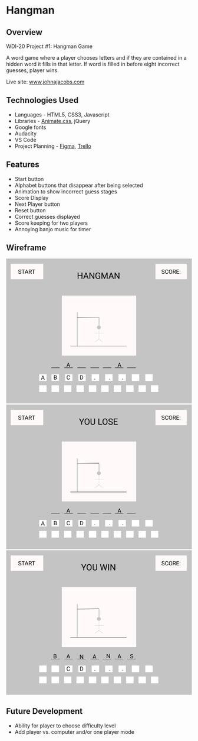 # Hangman
## Overview
WDI-20 Project #1: Hangman Game

A word game where a player chooses letters and if they are contained in a hidden word it fills in that letter. If word is filled in before eight incorrect guesses, player wins. 

Live site: www.johnajacobs.com

## Technologies Used
  * Languages - HTML5, CSS3, Javascript
  * Libraries - [Animate.css](https://daneden.github.io/animate.css/), jQuery
  * Google fonts
  * Audacity
  * VS Code
  * Project Planning -  [Figma](www.figma.com), [Trello](https://trello.com/b/yrQXwBrj/project-1-hangman)
## Features
  * Start button
  * Alphabet buttons that disappear after being selected
  * Animation to show incorrect guess stages
  * Score Display
  * Next Player button
  * Reset button
  * Correct guesses displayed
  * Score keeping for two players
  * Annoying banjo music for timer
## Wireframe
<img src="https://github.com/GopherEverett/hangman/blob/master/images/hangmanwf.png"/>
<img src="https://github.com/GopherEverett/hangman/blob/master/images/hangmanwflose.png"/>
<img src="https://github.com/GopherEverett/hangman/blob/master/images/hangmanwin2.png"/>

## Future Development
  * Ability for player to choose difficulty level
  * Add player vs. computer and/or one player mode
